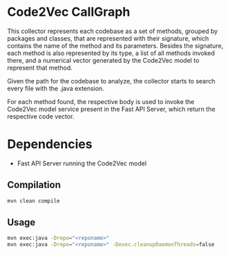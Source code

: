 # Code2Vec CallGraph

This collector represents each codebase as a set of methods, grouped by packages and classes, that are represented with their signature, which contains the name of the method and its parameters. Besides the signature, each method is also represented by its type, a list of all methods invoked there, and a numerical vector generated by the Code2Vec model to represent that method.

Given the path for the codebase to analyze, the collector starts to search every file with the .java extension.

For each method found, the respective body is used to invoke the Code2Vec model service present in the Fast API Server, which return the respective code vector.

# Dependencies

- Fast API Server running the Code2Vec model

## Compilation

```sh
mvn clean compile
```

## Usage

```sh
mvn exec:java -Drepo="<reponame>"
mvn exec:java -Drepo="<reponame>" -Dexec.cleanupDaemonThreads=false
```

